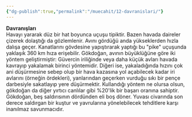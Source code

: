 ```yaml
---
{"dg-publish":true,"permalink":"/muecahit/12-davranislari/"}
---
```


**Davranışları**  
Havayı yararak düz bir hat boyunca uçuşu tipiktir. Bazen havada daireler çizerek dolaştığı da gözlemlenir. Avını gördüğü anda yükseklerden hızla dalışa geçer. Kanatlarını gövdesine yapıştırarak yaptığı bu "pike" uçuşunda yaklaşık 360 km hıza erişebilir. Gökdoğan, avının büyüklüğüne göre iki yöntem geliştirmiştir: Güvercin iriliğinde veya daha küçük avları havada kavrayıp yakalamak birinci yöntemidir. Diğeri ise, yakaladığında hızını çok ani düşürmesine sebep olup bir hava kazasına yol açabilecek kadar iri avlarını (örneğin ördekleri), yanlarından geçerken vurduğu sıkı bir pençe darbesiyle sakatlayıp yere düşürmektir. Kullandığı yöntem ne olursa olsun, gökdoğan da diğer yırtıcı canlılar gibi %20'lik bir başarı oranına sahiptir. Gökdoğan, beş saldırısının dördünden eli boş döner. Yuvası civarında son derece saldırgan bir kuştur ve yavrularına yönelebilecek tehditlere karşı inanılmaz savunmacıdır.